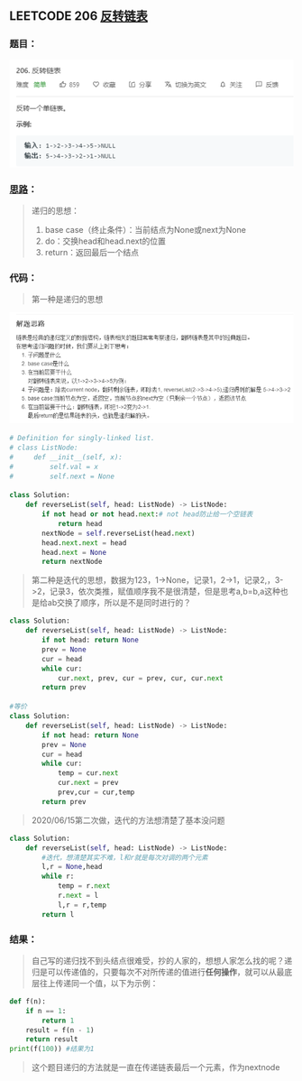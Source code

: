 ## LEETCODE 206 [反转链表](https://leetcode-cn.com/problems/reverse-linked-list/)

### 题目：

![text](https://github.com/zjuzhfbloodz/LeetCode/blob/master/questions/0206.png?raw=true)

### [思路]( https://blog.csdn.net/qq_17550379/article/details/80647926?depth_1-utm_source=distribute.pc_relevant.none-task&utm_source=distribute.pc_relevant.none-task )：

> 递归的思想：
>
> 1. base case（终止条件）：当前结点为None或next为None
> 2. do：交换head和head.next的位置
> 3. return：返回最后一个结点

### 代码：
> 第一种是递归的思想

![text](https://github.com/zjuzhfbloodz/LeetCode/blob/master/questions/0206a.png?raw=true)
```python
# Definition for singly-linked list.
# class ListNode:
#     def __init__(self, x):
#         self.val = x
#         self.next = None

class Solution:
    def reverseList(self, head: ListNode) -> ListNode:
        if not head or not head.next:# not head防止给一个空链表
            return head
        nextNode = self.reverseList(head.next)
        head.next.next = head
        head.next = None
        return nextNode
```
>第二种是迭代的思想，数据为123，1->None，记录1，2->1，记录2,，3->2，记录3，依次类推，赋值顺序我不是很清楚，但是思考a,b=b,a这种也是给ab交换了顺序，所以是不是同时进行的？
```python
class Solution:
    def reverseList(self, head: ListNode) -> ListNode:
        if not head: return None
        prev = None
        cur = head
        while cur:
            cur.next, prev, cur = prev, cur, cur.next
        return prev
        
#等价
class Solution:
    def reverseList(self, head: ListNode) -> ListNode:
        if not head: return None
        prev = None
        cur = head
        while cur:
            temp = cur.next
            cur.next = prev
            prev,cur = cur,temp
        return prev
```
> 2020/06/15第二次做，迭代的方法想清楚了基本没问题
```python
class Solution:
    def reverseList(self, head: ListNode) -> ListNode:
        #迭代，想清楚其实不难，l和r就是每次对调的两个元素
        l,r = None,head
        while r:
            temp = r.next
            r.next = l
            l,r = r,temp
        return l
```
### 结果：

> 自己写的递归找不到头结点很难受，抄的人家的，想想人家怎么找的呢？递归是可以传递值的，只要每次不对所传递的值进行**任何操作**，就可以从最底层往上传递同一个值，以下为示例：
```python
def f(n):
    if n == 1:
        return 1
    result = f(n - 1)
    return result
print(f(100)) #结果为1
```
>这个题目递归的方法就是一直在传递链表最后一个元素，作为nextnode

